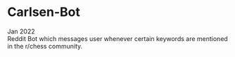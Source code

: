 # Carlsen-Bot
Jan 2022 <br />
Reddit Bot which messages user whenever certain keywords are mentioned in the r/chess community. <br />
